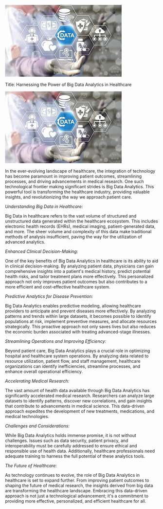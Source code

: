 ![Tux, the Linux mascot](https://github.com/23W-GBAC/Jokestevens/blob/main/Github%201.jpeg?raw=true)
 
Title: Harnessing the Power of Big Data Analytics in Healthcare

 ![Tux, the Linux mascot](https://github.com/23W-GBAC/Jokestevens/blob/main/Github%201.jpeg?raw=true)
 
In the ever-evolving landscape of healthcare, the integration of technology has become paramount in improving patient outcomes, streamlining processes, and driving advancements in medical research. One such technological frontier making significant strides is Big Data Analytics. This powerful tool is transforming the healthcare industry, providing valuable insights, and revolutionizing the way we approach patient care.

*Understanding Big Data in Healthcare:*

Big Data in healthcare refers to the vast volume of structured and unstructured data generated within the healthcare ecosystem. This includes electronic health records (EHRs), medical imaging, patient-generated data, and more. The sheer volume and complexity of this data make traditional methods of analysis insufficient, paving the way for the utilization of advanced analytics.

*Enhanced Clinical Decision-Making:*

One of the key benefits of Big Data Analytics in healthcare is its ability to aid in clinical decision-making. By analyzing patient data, physicians can gain comprehensive insights into a patient's medical history, predict potential health risks, and tailor treatment plans more effectively. This personalized approach not only improves patient outcomes but also contributes to a more efficient and cost-effective healthcare system.

*Predictive Analytics for Disease Prevention:*

Big Data Analytics enables predictive modeling, allowing healthcare providers to anticipate and prevent diseases more effectively. By analyzing patterns and trends within large datasets, it becomes possible to identify populations at risk, implement preventive measures, and allocate resources strategically. This proactive approach not only saves lives but also reduces the economic burden associated with treating advanced-stage illnesses.

*Streamlining Operations and Improving Efficiency:*

Beyond patient care, Big Data Analytics plays a crucial role in optimizing hospital and healthcare system operations. By analyzing data related to resource utilization, patient flow, and staff management, healthcare organizations can identify inefficiencies, streamline processes, and enhance overall operational efficiency.

*Accelerating Medical Research:*

The vast amount of health data available through Big Data Analytics has significantly accelerated medical research. Researchers can analyze large datasets to identify patterns, discover new correlations, and gain insights that contribute to advancements in medical science. This data-driven approach expedites the development of new treatments, medications, and medical technologies.

*Challenges and Considerations:*

While Big Data Analytics holds immense promise, it is not without challenges. Issues such as data security, patient privacy, and interoperability must be carefully addressed to ensure ethical and responsible use of health data. Additionally, healthcare professionals need adequate training to harness the full potential of these analytics tools.

*The Future of Healthcare:*

As technology continues to evolve, the role of Big Data Analytics in healthcare is set to expand further. From improving patient outcomes to shaping the future of medical research, the insights derived from big data are transforming the healthcare landscape. Embracing this data-driven approach is not just a technological advancement; it's a commitment to providing more effective, personalized, and efficient healthcare for all.

